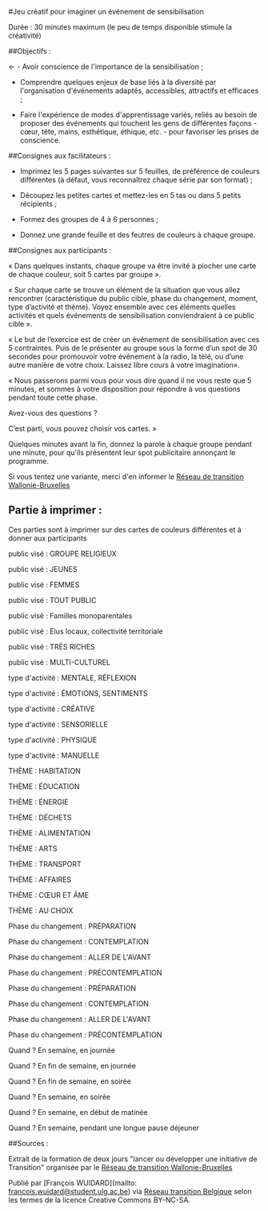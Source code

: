 #Jeu créatif pour imaginer un événement de sensibilisation

Durée : 30 minutes maximum (le peu de temps disponible stimule la créativité)

##Objectifs :

←	-  Avoir conscience de l'importance de la sensibilisation ;

- Comprendre quelques enjeux de base liés à la diversité par l'organisation d'événements adaptés, accessibles, attractifs et efficaces ;

- Faire l'expérience de modes d'apprentissage variés, reliés au besoin de proposer des événements qui touchent les gens de différentes façons - cœur, tête, mains, esthétique, éthique, etc. - pour favoriser les prises de conscience.

##Consignes aux facilitateurs :

- Imprimez les 5 pages suivantes sur 5 feuilles, de préférence de couleurs différentes 
(à défaut, vous reconnaîtrez chaque série par son format) ;

- Découpez les petites cartes et mettez-les en 5 tas ou dans 5 petits récipients ;


- Formez des groupes de 4 à 6 personnes ;

- Donnez une grande feuille et des feutres de couleurs à chaque groupe.

##Consignes aux participants :

« Dans quelques instants, chaque groupe va être invité à piocher une carte de chaque couleur, soit 5 cartes par groupe ».

« Sur chaque carte se trouve un élément de la situation que vous allez rencontrer (caractéristique du public cible, phase du changement, moment, type d’activité et thème). Voyez ensemble avec ces éléments quelles activités et quels événements de sensibilisation conviendraient à ce public cible ».

« Le but de l’exercice est de créer un événement de sensibilisation avec ces 5 contraintes. Puis de le présenter au groupe sous la forme d’un spot de 30 secondes pour promouvoir votre événement à la radio, la télé, ou d’une autre manière de votre choix. Laissez libre cours à votre imagination».

« Nous passerons parmi vous pour vous dire quand il ne vous reste que 5 minutes, et sommes à votre disposition pour répondre à vos questions pendant toute cette phase.

Avez-vous des questions ?

C’est parti, vous pouvez choisir vos cartes. »

Quelques minutes avant la fin, donnez la parole à chaque groupe pendant une minute, pour qu'ils présentent leur spot publicitaire annonçant le programme.

Si vous tentez une variante, merci d'en informer le [Réseau de transition Wallonie-Bruxelles](http://www.reseautransition.be/)

## Partie à imprimer : 

Ces parties sont à imprimer sur des cartes de couleurs différentes et à donner aux participants

public visé :  GROUPE RELIGIEUX	

public visé : JEUNES

public visé : FEMMES

public visé : TOUT PUBLIC 

public visé : Familles monoparentales	

public visé : Elus locaux, collectivité territoriale

public visé : TRÈS RICHES	

public visé : MULTI-CULTUREL

type d'activité : MENTALE, RÉFLEXION	

type d'activité : ÉMOTIONS, SENTIMENTS

type d'activité : CRÉATIVE	

type d'activité : SENSORIELLE

type d'activité : PHYSIQUE	

type d'activité : MANUELLE

THÈME : HABITATION	

THÈME : ÉDUCATION

THÈME : ÉNERGIE	

THÈME : DÉCHETS

THÈME : ALIMENTATION	

THÈME : ARTS

THÈME : TRANSPORT 

THÈME : AFFAIRES

THÈME : CŒUR ET ÂME	

THÈME : AU CHOIX

Phase du changement :  PRÉPARATION	

Phase du changement : CONTEMPLATION

Phase du changement : ALLER DE L'AVANT	

Phase du changement : PRÉCONTEMPLATION

Phase du changement : PRÉPARATION	

Phase du changement : CONTEMPLATION

Phase du changement : ALLER DE L'AVANT	

Phase du changement : PRÉCONTEMPLATION

Quand ? En semaine, en journée	

Quand ? En fin de semaine, en journée

Quand ? En fin de semaine, en soirée	

Quand ? En semaine, en soirée

Quand ? En semaine, en début de matinée	

Quand ? En semaine, pendant une longue pause déjeuner

##Sources : 

Extrait de la formation de deux jours  "lancer ou développer une initiative de Transition" organisée par le [Réseau de transition Wallonie-Bruxelles](http://www.reseautransition.be/)

Publié par [François WUIDARD](mailto: francois.wuidard@student.ulg.ac.be) via [Réseau transition Belgique]( http://www.reseautransition.be/) selon les termes de la licence Creative Commons BY-NC-SA. 
